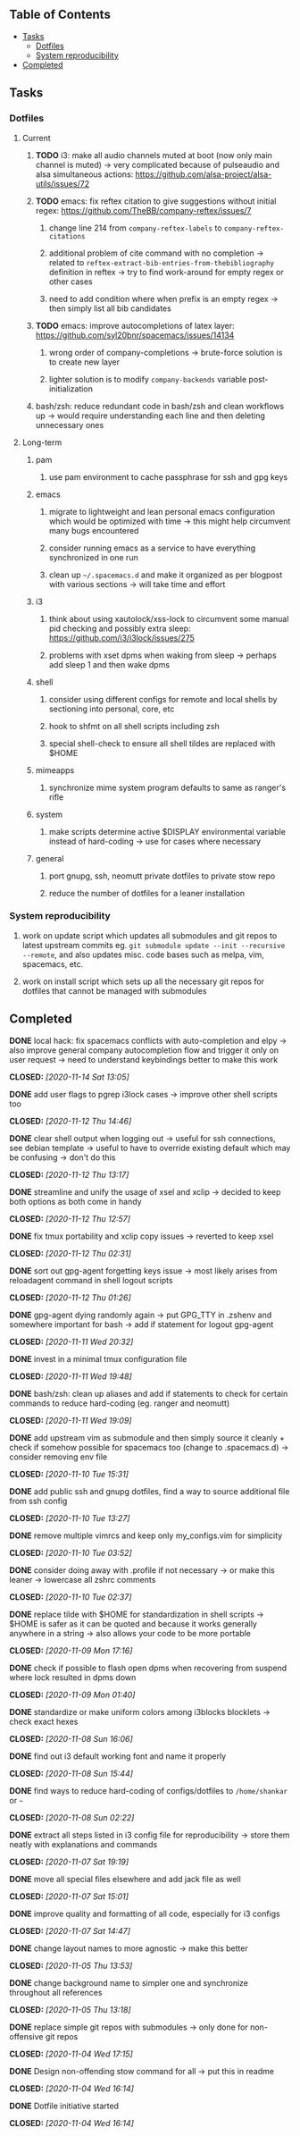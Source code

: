 ## Table of Contents
-   [Tasks](#tasks)
    -   [Dotfiles](#dotfiles)
    -   [System reproducibility](#system-reproducibility)
-   [Completed](#completed)

Tasks
-----

### Dotfiles

1.  Current

    1.  **TODO** i3: make all audio channels muted at boot
        (now only main channel is muted) -\> very complicated because of
        pulseaudio and alsa simultaneous actions:
        <https://github.com/alsa-project/alsa-utils/issues/72>

    2.  **TODO** emacs: fix reftex citation to give
        suggestions without initial regex:
        <https://github.com/TheBB/company-reftex/issues/7>

        1.  change line 214 from `company-reftex-labels` to
            `company-reftex-citations`

        2.  additional problem of cite command with no completion -\>
            related to `reftex-extract-bib-entries-from-thebibliography`
            definition in reftex -\> try to find work-around for empty
            regex or other cases

        3.  need to add condition where when prefix is an empty regex
            -\> then simply list all bib candidates

    3.  **TODO** emacs: improve autocompletions of latex
        layer: <https://github.com/syl20bnr/spacemacs/issues/14134>

        1.  wrong order of company-completions -\> brute-force solution
            is to create new layer

        2.  lighter solution is to modify `company-backends` variable
            post-initialization

    4.  bash/zsh: reduce redundant code in bash/zsh and clean workflows
        up -\> would require understanding each line and then deleting
        unnecessary ones

2.  Long-term

    1.  pam

        1.  use pam environment to cache passphrase for ssh and gpg keys

    2.  emacs

        1.  migrate to lightweight and lean personal emacs configuration
            which would be optimized with time -\> this might help
            circumvent many bugs encountered

        2.  consider running emacs as a service to have everything
            synchronized in one run

        3.  clean up `~/.spacemacs.d` and make it organized as per
            blogpost with various sections -\> will take time and effort

    3.  i3

        1.  think about using xautolock/xss-lock to circumvent some
            manual pid checking and possibly extra sleep:
            <https://github.com/i3/i3lock/issues/275>

        2.  problems with xset dpms when waking from sleep -\> perhaps
            add sleep 1 and then wake dpms

    4.  shell

        1.  consider using different configs for remote and local shells
            by sectioning into personal, core, etc

        2.  hook to shfmt on all shell scripts including zsh

        3.  special shell-check to ensure all shell tildes are replaced
            with \$HOME

    5.  mimeapps

        1.  synchronize mime system program defaults to same as
            ranger\'s rifle

    6.  system

        1.  make scripts determine active \$DISPLAY environmental
            variable instead of hard-coding -\> use for cases where
            necessary

    7.  general

        1.  port gnupg, ssh, neomutt private dotfiles to private stow
            repo

        2.  reduce the number of dotfiles for a leaner installation

### System reproducibility

1.  work on update script which updates all submodules and git repos to
    latest upstream commits eg.
    `git submodule update --init --recursive --remote`, and also updates
    misc. code bases such as melpa, vim, spacemacs, etc.

2.  work on install script which sets up all the necessary git repos for
    dotfiles that cannot be managed with submodules

Completed
---------

**DONE** local hack: fix spacemacs conflicts with
auto-completion and elpy -\> also improve general company autocompletion
flow and trigger it only on user request -\> need to understand
keybindings better to make this work

**CLOSED:** *\[2020-11-14 Sat 13:05\]*

**DONE** add user flags to pgrep i3lock cases -\> improve
other shell scripts too

**CLOSED:** *\[2020-11-12 Thu 14:46\]*

**DONE** clear shell output when logging out -\> useful for
ssh connections, see debian template -\> useful to have to override
existing default which may be confusing -\> don\'t do this

**CLOSED:** *\[2020-11-12 Thu 13:17\]*

**DONE** streamline and unify the usage of xsel and xclip -\>
decided to keep both options as both come in handy

**CLOSED:** *\[2020-11-12 Thu 12:57\]*

**DONE** fix tmux portability and xclip copy issues -\>
reverted to keep xsel

**CLOSED:** *\[2020-11-12 Thu 02:31\]*

**DONE** sort out gpg-agent forgetting keys issue -\> most
likely arises from reloadagent command in shell logout scripts

**CLOSED:** *\[2020-11-12 Thu 01:26\]*

**DONE** gpg-agent dying randomly again -\> put GPG_TTY in
.zshenv and somewhere important for bash -\> add if statement for logout
gpg-agent

**CLOSED:** *\[2020-11-11 Wed 20:32\]*

**DONE** invest in a minimal tmux configuration file

**CLOSED:** *\[2020-11-11 Wed 19:48\]*

**DONE** bash/zsh: clean up aliases and add if statements to
check for certain commands to reduce hard-coding (eg. ranger and
neomutt)

**CLOSED:** *\[2020-11-11 Wed 19:09\]*

**DONE** add upstream vim as submodule and then simply source
it cleanly + check if somehow possible for spacemacs too (change to
.spacemacs.d) -\> consider removing env file

**CLOSED:** *\[2020-11-10 Tue 15:31\]*

**DONE** add public ssh and gnupg dotfiles, find a way to
source additional file from ssh config

**CLOSED:** *\[2020-11-10 Tue 13:27\]*

**DONE** remove multiple vimrcs and keep only my_configs.vim
for simplicity

**CLOSED:** *\[2020-11-10 Tue 03:52\]*

**DONE** consider doing away with .profile if not necessary
-\> or make this leaner -\> lowercase all zshrc comments

**CLOSED:** *\[2020-11-10 Tue 02:37\]*

**DONE** replace tilde with \$HOME for standardization in
shell scripts -\> \$HOME is safer as it can be quoted and because it
works generally anywhere in a string -\> also allows your code to be
more portable

**CLOSED:** *\[2020-11-09 Mon 17:16\]*

**DONE** check if possible to flash open dpms when recovering
from suspend where lock resulted in dpms down

**CLOSED:** *\[2020-11-09 Mon 01:40\]*

**DONE** standardize or make uniform colors among i3blocks
blocklets -\> check exact hexes

**CLOSED:** *\[2020-11-08 Sun 16:06\]*

**DONE** find out i3 default working font and name it
properly

**CLOSED:** *\[2020-11-08 Sun 15:44\]*

**DONE** find ways to reduce hard-coding of configs/dotfiles
to `/home/shankar` or `~`

**CLOSED:** *\[2020-11-08 Sun 02:22\]*

**DONE** extract all steps listed in i3 config file for
reproducibility -\> store them neatly with explanations and commands

**CLOSED:** *\[2020-11-07 Sat 19:19\]*

**DONE** move all special files elsewhere and add jack file
as well

**CLOSED:** *\[2020-11-07 Sat 15:01\]*

**DONE** improve quality and formatting of all code,
especially for i3 configs

**CLOSED:** *\[2020-11-07 Sat 14:47\]*

**DONE** change layout names to more agnostic -\> make this
better

**CLOSED:** *\[2020-11-05 Thu 13:53\]*

**DONE** change background name to simpler one and
synchronize throughout all references

**CLOSED:** *\[2020-11-05 Thu 13:18\]*

**DONE** replace simple git repos with submodules -\> only
done for non-offensive git repos

**CLOSED:** *\[2020-11-04 Wed 17:15\]*

**DONE** Design non-offending stow command for all -\> put
this in readme

**CLOSED:** *\[2020-11-04 Wed 16:14\]*

**DONE** Dotfile initiative started

**CLOSED:** *\[2020-11-04 Wed 16:14\]*
